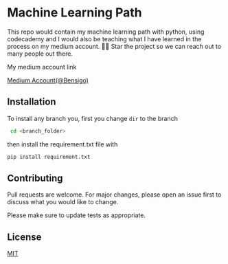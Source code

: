 # Machine Learning Path
This repo would contain my machine learning path with python, using codecademy and I would also be teaching what I have learned in the process on my medium account. 🙏🏾 Star the project so we can reach out to many people out there.

My medium account link

[Medium Account(@Bensigo)](https://medium.com/@bensigo)

## Installation
To install any branch you, first you change ``dir`` to the branch
```bash
 cd <branch_folder> 
 ```
 then install the requirement.txt file with 
 ```python 
 pip install requirement.txt
 ```
 
 ## Contributing
Pull requests are welcome. For major changes, please open an issue first to discuss what you would like to change.

Please make sure to update tests as appropriate.

 ## License
[MIT](https://choosealicense.com/licenses/mit/)
 


